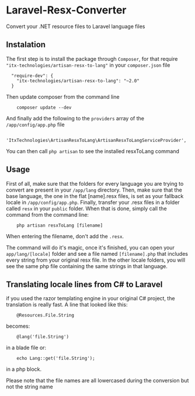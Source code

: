# Laravel-Resx-Converter
Convert your .NET resource files to Laravel language files

## Instalation

The first step is to install the package through `Composer`, for that require `"itx-technologies/artisan-resx-to-lang"` in your `composer.json` file
```
  "require-dev": {
    "itx-technologies/artisan-resx-to-lang": "~2.0"
  }
```

Then update composer from the command line

```
	composer update --dev
```

And finally add the following to the `providers` array of the `/app/config/app.php` file

```
	'ItxTechnologies\ArtisanResxToLang\ArtisanResxToLangServiceProvider',
```

You can then call `php artisan` to see the installed resxToLang command

## Usage

First of all, make sure that the folders for every language you are trying to convert are present in your `/app/lang` directory.
Then, make sure that the base language, the one in the flat [name].resx files, is set as your fallback locale in `/app/config/app.php`. 
Finally, transfer your .resx files in a folder called `resx` in your `public` folder. When that is done, simply call the command from the command line:

```
	php artisan resxToLang [filename]
```

When entering the filename, don't add the `.resx`.

The command will do it's magic, once it's finished, you can open your `app/lang/[locale]` folder and see a file named `[filename].php` that includes every string from your original resx file. In the other locale folders, you will see the same php file containing the same strings in that language.

## Translating locale lines from C# to Laravel

if you used the razor templating engine in your original C# project, the translation is really fast. A line that looked like this:

```
	@Resources.File.String
```
becomes:
```
	@lang('file.String')
```
in a blade file or:
```
	echo Lang::get('file.String');
```
in a php block. 

Please note that the file names are all lowercased during the conversion but not the string name
